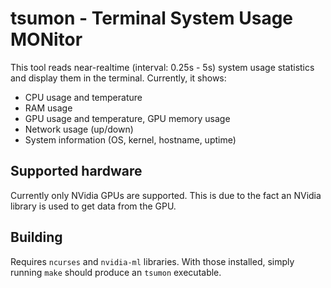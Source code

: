 # tsumon - Terminal System Usage MONitor

This tool reads near-realtime (interval: 0.25s - 5s) system usage statistics and display them in the terminal.
Currently, it shows:
- CPU usage and temperature
- RAM usage
- GPU usage and temperature, GPU memory usage
- Network usage (up/down)
- System information (OS, kernel, hostname, uptime)

## Supported hardware

Currently only NVidia GPUs are supported.
This is due to the fact an NVidia library is used to get data from the GPU.

## Building

Requires `ncurses` and `nvidia-ml` libraries.
With those installed, simply running `make` should produce an `tsumon` executable.